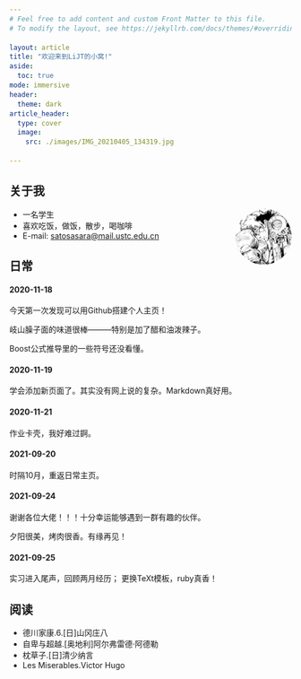 ```yaml
---
# Feel free to add content and custom Front Matter to this file.
# To modify the layout, see https://jekyllrb.com/docs/themes/#overriding-theme-defaults

layout: article
title: "欢迎来到LiJT的小窝!"
aside:
  toc: true
mode: immersive
header:
  theme: dark
article_header:
  type: cover
  image:
    src: ./images/IMG_20210405_134319.jpg

---
```


## 关于我
<div style="width:100px; height:100px; border-radius:100%; overflow:hidden; float:right">
<img class="image" src="./images/title.jpg"/>
</div>

* 一名学生
* 喜欢吃饭，做饭，散步，喝咖啡
* E-mail: <a href="mailto:satosasara@mail.ustc.edu.cn"> satosasara@mail.ustc.edu.cn </a>


## 日常
#### 2020-11-18
今天第一次发现可以用Github搭建个人主页！

岐山臊子面的味道很棒———特别是加了醋和油泼辣子。

Boost公式推导里的一些符号还没看懂。

#### 2020-11-19
学会添加新页面了。其实没有网上说的复杂。Markdown真好用。

#### 2020-11-21
作业卡壳，我好难过錒。

#### 2021-09-20
时隔10月，重返日常主页。

#### 2021-09-24
谢谢各位大佬！！！十分幸运能够遇到一群有趣的伙伴。

夕阳很美，烤肉很香。有缘再见！

#### 2021-09-25
实习进入尾声，回顾两月经历；
更换TeXt模板，ruby真香！

## 阅读
* 德川家康.6.[日]山冈庄八
* 自卑与超越.[奥地利]阿尔弗雷德·阿德勒
* 枕草子.[日]清少纳言
* Les Miserables.Victor Hugo

<section class="post-full-comments">
    <link rel="stylesheet" href="https://cdn.jsdelivr.net/npm/gitalk@1/dist/gitalk.css">
    <script src="https://cdn.jsdelivr.net/npm/gitalk@1/dist/gitalk.min.js"></script>
    <div id="gitalk-container"></div>
    <script>
        var gitalk = new Gitalk({
            clientID: 'e1bbf465a324641f76ce',
            clientSecret: 'f73c0bc3c19755d1c0d886c0d8791cad24509c9a',
            repo: 'LiJT-Daily-Comments',
            owner: 'CSLiJT',
            admin: ['CSLiJT'], //这里可以填写具有写权限的用户名列表，用来初始化Issues的
            id: 'aaa',
            distractionFreeMode: false // Facebook-like distraction free mode
        });
        gitalk.render('gitalk-container');
    </script>
</section>

